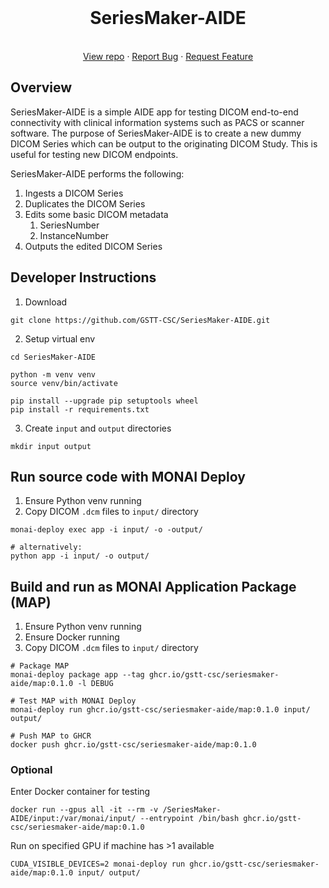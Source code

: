 <!-- PROJECT HEADING -->

<br />
<p align="center">
<h1 align="center">SeriesMaker-AIDE</h1>
<p align="center">
  <br />
  <a href="https://github.com/GSTT-CSC/SeriesMaker-AIDE">View repo</a>
  ·
  <a href="https://github.com/GSTT-CSC/SeriesMaker-AIDE/issues">Report Bug</a>
  ·
  <a href="https://github.com/GSTT-CSC/SeriesMaker-AIDE/issues">Request Feature</a>
  <br />
</p>


## Overview

SeriesMaker-AIDE is a simple AIDE app for testing DICOM end-to-end connectivity with clinical information
systems such as PACS or scanner software. The purpose of SeriesMaker-AIDE is to create a new dummy DICOM Series which
can be output to the originating DICOM Study. This is useful for testing new DICOM endpoints.

SeriesMaker-AIDE performs the following:

1. Ingests a DICOM Series
2. Duplicates the DICOM Series
3. Edits some basic DICOM metadata
   1. SeriesNumber
   2. InstanceNumber
4. Outputs the edited DICOM Series


## Developer Instructions

1. Download
```shell
git clone https://github.com/GSTT-CSC/SeriesMaker-AIDE.git
```

2. Setup virtual env
```shell
cd SeriesMaker-AIDE

python -m venv venv
source venv/bin/activate

pip install --upgrade pip setuptools wheel
pip install -r requirements.txt
```

3. Create `input` and `output` directories
```shell
mkdir input output
```

## Run source code with MONAI Deploy

1. Ensure Python venv running
2. Copy DICOM `.dcm` files to `input/` directory


```shell
monai-deploy exec app -i input/ -o -output/

# alternatively:
python app -i input/ -o output/
```

## Build and run as MONAI Application Package (MAP)

1. Ensure Python venv running
2. Ensure Docker running
3. Copy DICOM `.dcm` files to `input/` directory

```shell
# Package MAP
monai-deploy package app --tag ghcr.io/gstt-csc/seriesmaker-aide/map:0.1.0 -l DEBUG

# Test MAP with MONAI Deploy
monai-deploy run ghcr.io/gstt-csc/seriesmaker-aide/map:0.1.0 input/ output/

# Push MAP to GHCR
docker push ghcr.io/gstt-csc/seriesmaker-aide/map:0.1.0
```

### Optional 

Enter Docker container for testing

```shell
docker run --gpus all -it --rm -v /SeriesMaker-AIDE/input:/var/monai/input/ --entrypoint /bin/bash ghcr.io/gstt-csc/seriesmaker-aide/map:0.1.0
```

Run on specified GPU if machine has >1 available

```shell
CUDA_VISIBLE_DEVICES=2 monai-deploy run ghcr.io/gstt-csc/seriesmaker-aide/map:0.1.0 input/ output/
```